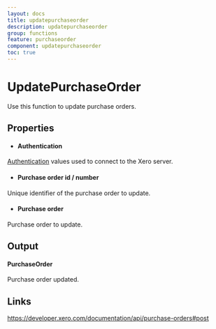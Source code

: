 ```yaml
---
layout: docs
title: updatepurchaseorder
description: updatepurchaseorder
group: functions
feature: purchaseorder
component: updatepurchaseorder
toc: true
---
```

UpdatePurchaseOrder
============

Use this function to update purchase orders.

Properties
----------

- #### Authentication
[Authentication](../../../Common/Authentication/Index.md) values used to connect to the Xero server.
- #### Purchase order id / number
Unique identifier of the purchase order to update.
- #### Purchase order
Purchase order to update.


Output
-----
#### PurchaseOrder
Purchase order updated.

Links
-----

https://developer.xero.com/documentation/api/purchase-orders#post
